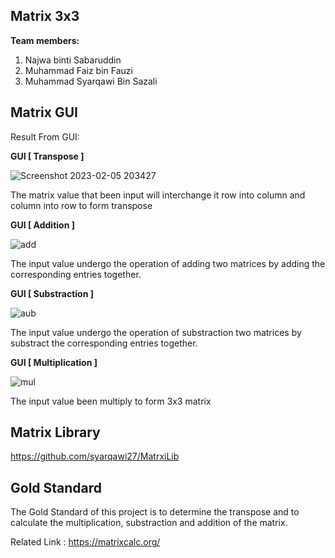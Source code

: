 ## Matrix 3x3

__Team members:__
1) Najwa binti Sabaruddin 
2) Muhammad Faiz bin Fauzi
3) Muhammad Syarqawi Bin Sazali

## Matrix GUI

Result From GUI:

__GUI [ Transpose ]__

![Screenshot 2023-02-05 203427](https://user-images.githubusercontent.com/116859559/216820002-ac1bb060-7d95-4fda-93b5-db0b013428bf.png)

The matrix value that been input will interchange it row into column and column into row to form transpose

__GUI [ Addition ]__

![add](https://user-images.githubusercontent.com/116859559/216820012-00af723b-72d9-4898-b7c1-e4f6bc57f12f.png)

The input value undergo the operation of adding two matrices by adding the corresponding entries together.

__GUI [ Substraction ]__

![aub](https://user-images.githubusercontent.com/116859559/216820024-3706a6af-f407-4efe-8c6a-fc26db8c1773.png)

The input value undergo the operation of substraction two matrices by substract the corresponding entries together.

__GUI [ Multiplication ]__

![mul](https://user-images.githubusercontent.com/116859559/216820032-e5d1ddd8-a65b-4cc5-800c-6b91ff39cdca.png)

The input value been multiply to form 3x3 matrix

## Matrix Library

https://github.com/syarqawi27/MatrxiLib

## Gold Standard

The Gold Standard of this project is to determine the transpose and to calculate the multiplication, substraction and addition of the matrix.

Related Link : https://matrixcalc.org/
